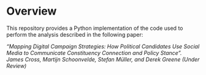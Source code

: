 # Overview

This repository provides a Python implementation of the code used to perform the analysis described in the following paper:

*“Mapping Digital Campaign Strategies: How Political Candidates Use Social Media to Communicate Constituency Connection and Policy Stance”. James Cross, Martijn Schoonvelde, Stefan Müller, and Derek Greene (Under Review)*
